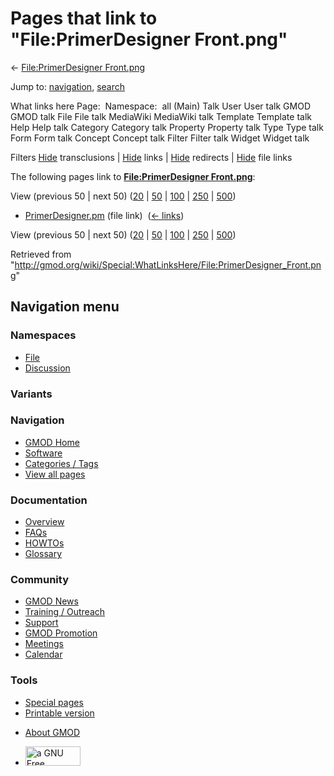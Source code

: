 <div id="mw-page-base" class="noprint">

</div>

<div id="mw-head-base" class="noprint">

</div>

<div id="content" class="mw-body" role="main">

<span id="top"></span>

<div id="mw-js-message" style="display:none;">

</div>



# <span dir="auto">Pages that link to "File:PrimerDesigner Front.png"</span>

<div id="bodyContent">

<div id="contentSub">

← [File:PrimerDesigner
Front.png](/wiki/File:PrimerDesigner_Front.png "File:PrimerDesigner Front.png")

</div>

<div id="jump-to-nav" class="mw-jump">

Jump to: [navigation](#mw-navigation), [search](#p-search)

</div>

<div id="mw-content-text">

What links here Page:  Namespace:  all (Main) Talk User User talk GMOD
GMOD talk File File talk MediaWiki MediaWiki talk Template Template talk
Help Help talk Category Category talk Property Property talk Type Type
talk Form Form talk Concept Concept talk Filter Filter talk Widget
Widget talk

Filters
[Hide](/mediawiki/index.php?title=Special:WhatLinksHere/File:PrimerDesigner_Front.png&hidetrans=1 "Special:WhatLinksHere/File:PrimerDesigner Front.png")
transclusions \|
[Hide](/mediawiki/index.php?title=Special:WhatLinksHere/File:PrimerDesigner_Front.png&hidelinks=1 "Special:WhatLinksHere/File:PrimerDesigner Front.png")
links \|
[Hide](/mediawiki/index.php?title=Special:WhatLinksHere/File:PrimerDesigner_Front.png&hideredirs=1 "Special:WhatLinksHere/File:PrimerDesigner Front.png")
redirects \|
[Hide](/mediawiki/index.php?title=Special:WhatLinksHere/File:PrimerDesigner_Front.png&hideimages=1 "Special:WhatLinksHere/File:PrimerDesigner Front.png")
file links

The following pages link to **[File:PrimerDesigner
Front.png](/wiki/File:PrimerDesigner_Front.png "File:PrimerDesigner Front.png")**:

View (previous 50 \| next 50)
([20](/mediawiki/index.php?title=Special:WhatLinksHere/File:PrimerDesigner_Front.png&limit=20 "Special:WhatLinksHere/File:PrimerDesigner Front.png")
\|
[50](/mediawiki/index.php?title=Special:WhatLinksHere/File:PrimerDesigner_Front.png&limit=50 "Special:WhatLinksHere/File:PrimerDesigner Front.png")
\|
[100](/mediawiki/index.php?title=Special:WhatLinksHere/File:PrimerDesigner_Front.png&limit=100 "Special:WhatLinksHere/File:PrimerDesigner Front.png")
\|
[250](/mediawiki/index.php?title=Special:WhatLinksHere/File:PrimerDesigner_Front.png&limit=250 "Special:WhatLinksHere/File:PrimerDesigner Front.png")
\|
[500](/mediawiki/index.php?title=Special:WhatLinksHere/File:PrimerDesigner_Front.png&limit=500 "Special:WhatLinksHere/File:PrimerDesigner Front.png"))

- [PrimerDesigner.pm](/wiki/PrimerDesigner.pm "PrimerDesigner.pm") (file
  link) ‎ <span class="mw-whatlinkshere-tools">([←
  links](/mediawiki/index.php?title=Special:WhatLinksHere&target=PrimerDesigner.pm "Special:WhatLinksHere"))</span>

View (previous 50 \| next 50)
([20](/mediawiki/index.php?title=Special:WhatLinksHere/File:PrimerDesigner_Front.png&limit=20 "Special:WhatLinksHere/File:PrimerDesigner Front.png")
\|
[50](/mediawiki/index.php?title=Special:WhatLinksHere/File:PrimerDesigner_Front.png&limit=50 "Special:WhatLinksHere/File:PrimerDesigner Front.png")
\|
[100](/mediawiki/index.php?title=Special:WhatLinksHere/File:PrimerDesigner_Front.png&limit=100 "Special:WhatLinksHere/File:PrimerDesigner Front.png")
\|
[250](/mediawiki/index.php?title=Special:WhatLinksHere/File:PrimerDesigner_Front.png&limit=250 "Special:WhatLinksHere/File:PrimerDesigner Front.png")
\|
[500](/mediawiki/index.php?title=Special:WhatLinksHere/File:PrimerDesigner_Front.png&limit=500 "Special:WhatLinksHere/File:PrimerDesigner Front.png"))

</div>

<div class="printfooter">

Retrieved from
"<http://gmod.org/wiki/Special:WhatLinksHere/File:PrimerDesigner_Front.png>"

</div>

<div id="catlinks" class="catlinks catlinks-allhidden">

</div>

<div class="visualClear">

</div>

</div>

</div>

<div id="mw-navigation">

## Navigation menu

<div id="mw-head">



<div id="left-navigation">

<div id="p-namespaces" class="vectorTabs" role="navigation"
aria-labelledby="p-namespaces-label">

### Namespaces

- <span id="ca-nstab-image"><a href="/wiki/File:PrimerDesigner_Front.png" accesskey="c"
  title="View the file page [c]">File</a></span>
- <span id="ca-talk"><a
  href="/mediawiki/index.php?title=File_talk:PrimerDesigner_Front.png&amp;action=edit&amp;redlink=1"
  accesskey="t"
  title="Discussion about the content page [t]">Discussion</a></span>

</div>

<div id="p-variants" class="vectorMenu emptyPortlet" role="navigation"
aria-labelledby="p-variants-label">

### 

### Variants[](#)

<div class="menu">

</div>

</div>

</div>

<div id="right-navigation">





</div>



</div>

</div>

</div>

<div id="mw-panel">

<div id="p-logo" role="banner">

<a href="/wiki/Main_Page"
style="background-image: url(http://gmod.org/images/GMOD-cogs.png);"
title="Visit the main page"></a>

</div>

<div id="p-Navigation" class="portal" role="navigation"
aria-labelledby="p-Navigation-label">

### Navigation

<div class="body">

- <span id="n-GMOD-Home">[GMOD Home](/wiki/Main_Page)</span>
- <span id="n-Software">[Software](/wiki/GMOD_Components)</span>
- <span id="n-Categories-.2F-Tags">[Categories /
  Tags](/wiki/Categories)</span>
- <span id="n-View-all-pages">[View all
  pages](/wiki/Special:AllPages)</span>

</div>

</div>

<div id="p-Documentation" class="portal" role="navigation"
aria-labelledby="p-Documentation-label">

### Documentation

<div class="body">

- <span id="n-Overview">[Overview](/wiki/Overview)</span>
- <span id="n-FAQs">[FAQs](/wiki/Category:FAQ)</span>
- <span id="n-HOWTOs">[HOWTOs](/wiki/Category:HOWTO)</span>
- <span id="n-Glossary">[Glossary](/wiki/Glossary)</span>

</div>

</div>

<div id="p-Community" class="portal" role="navigation"
aria-labelledby="p-Community-label">

### Community

<div class="body">

- <span id="n-GMOD-News">[GMOD News](/wiki/GMOD_News)</span>
- <span id="n-Training-.2F-Outreach">[Training /
  Outreach](/wiki/Training_and_Outreach)</span>
- <span id="n-Support">[Support](/wiki/Support)</span>
- <span id="n-GMOD-Promotion">[GMOD
  Promotion](/wiki/GMOD_Promotion)</span>
- <span id="n-Meetings">[Meetings](/wiki/Meetings)</span>
- <span id="n-Calendar">[Calendar](/wiki/Calendar)</span>

</div>

</div>

<div id="p-tb" class="portal" role="navigation"
aria-labelledby="p-tb-label">

### Tools

<div class="body">

- <span id="t-specialpages"><a href="/wiki/Special:SpecialPages" accesskey="q"
  title="A list of all special pages [q]">Special pages</a></span>
- <span id="t-print"><a
  href="/mediawiki/index.php?title=Special:WhatLinksHere/File:PrimerDesigner_Front.png&amp;printable=yes"
  rel="alternate" accesskey="p"
  title="Printable version of this page [p]">Printable version</a></span>

</div>

</div>

</div>

</div>

<div id="footer" role="contentinfo">

- <span id="footer-places-about">[About
  GMOD](/wiki/GMOD:About "GMOD:About")</span>

<!-- -->

- <span id="footer-copyrightico">[<img src="http://www.gnu.org/graphics/gfdl-logo-small.png" width="88"
  height="31" alt="a GNU Free Documentation License" />](http://www.gnu.org/licenses/fdl-1.3.html)</span>




</div>
